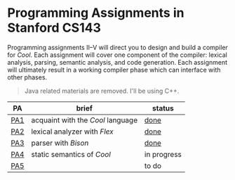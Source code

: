 # Programming Assignments in Stanford CS143

Programming assignments II–V will direct you to design and build a compiler for *Cool*. Each assignment
will cover one component of the compiler: lexical analysis, parsing, semantic analysis, and code generation.
Each assignment will ultimately result in a working compiler phase which can interface with other phases.

> Java related materials are removed. I'll be using C++.

| PA  | brief  | status |
|-----|--------|--------|
| [PA1](handouts/PA1.pdf) | acquaint with the *Cool* language | [done](assignments/PA1/) |
| [PA2](handouts/PA2.pdf) | lexical analyzer with *Flex* | [done](assignments/PA2/) |
| [PA3](handouts/PA3.pdf) | parser with *Bison* | [done](assignments/PA3/) |
| [PA4](handouts/PA4.pdf) | static semantics of *Cool* | in progress |
| [PA5](handouts/PA5.pdf) |        | to do |
